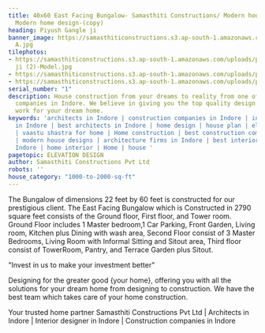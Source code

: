 ```yaml
---
title: 40x60 East Facing Bungalow- Samasthiti Constructions/ Modern house layout/
  Modern home design-(copy)
heading: Piyush Gangle ji
banner_image: https://samasthiticonstructions.s3.ap-south-1.amazonaws.com/uploads/piyush
  A.jpg
tilephotos:
- https://samasthiticonstructions.s3.ap-south-1.amazonaws.com/uploads/piyush gangle
  ji (2)-Model.jpg
- https://samasthiticonstructions.s3.ap-south-1.amazonaws.com/uploads/piyush C.jpg
- https://samasthiticonstructions.s3.ap-south-1.amazonaws.com/uploads/piyush B.jpg
serial_number: "1"
description: House construction from your dreams to reality from one of the best construction
  companies in Indore. We believe in giving you the top quality design and construction
  work for your dream home.
keywords: 'architects in Indore | construction companies in Indore | interior designer
  in Indore | best architects in Indore | home design | house plan | elevation design
  | vaastu shastra for home | Home construction | best construction companies in Indore
  | modern house designs | architecture firms in Indore | best interior designer in
  Indore | home interior | Home | house '
pagetopic: ELEVATION DESIGN
author: Samasthiti Constructions Pvt Ltd
robots: ''
house_category: "1000-to-2000-sq-ft"
---
```

The Bungalow of dimensions 22 feet by 60 feet is constructed for our prestigious client. The East Facing Bungalow which is Constructed in 2790 square feet consists of the Ground floor, First floor, and Tower room. Ground Floor includes 1 Master bedroom,1 Car Parking, Front Garden, Living room, Kitchen plus Dining with wash area, Second Floor consist of 3 Master Bedrooms, Living Room with Informal Sitting and Sitout area, Third floor consist of TowerRoom, Pantry, and Terrace Garden plus Sitout.

"Invest in us to make your investment better"

Designing for the greater good {your home}, offering you with all the solutions for your dream home from designing to construction. We have the best team which takes care of your home construction.

Your trusted home partner Samasthiti Constructions Pvt Ltd | Architects in Indore | Interior designer in Indore | Construction companies in Indore
